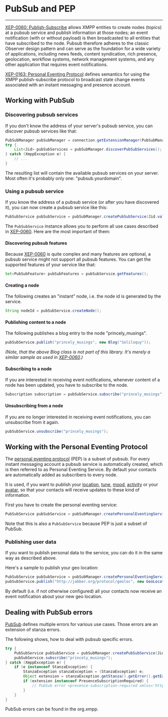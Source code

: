# PubSub and PEP
---

[XEP-0060: Publish-Subscribe][PubSub] allows XMPP entities to create nodes (topics) at a pubsub service and publish information at those nodes; an event notification (with or without payload) is then broadcasted to all entities that have subscribed to the node. Pubsub therefore adheres to the classic Observer design pattern and can serve as the foundation for a wide variety of applications, including news feeds, content syndication, rich presence, geolocation, workflow systems, network management systems, and any other application that requires event notifications.

[XEP-0163: Personal Eventing Protocol][PEP] defines semantics for using the XMPP publish-subscribe protocol to broadcast state change events associated with an instant messaging and presence account.

## Working with PubSub

### Discovering pubsub services

If you don't know the address of your server\'s pubsub service, you can discover pubsub services like that:

```java
PubSubManager pubSubManager = connection.getExtensionManager(PubSubManager.class);
try {
    List<Jid> pubSubServices = pubSubManager.discoverPubSubServices();
} catch (XmppException e) {
    // ...
}
```

The resulting list will contain the available pubsub services on your server. Most often it's probably only one: \"pubsub.yourdomain\".

### Using a pubsub service

If you know the address of a pubsub service (or after you have discovered it), you can now create a pubsub service like this:

```java
PubSubService pubSubService = pubSubManager.createPubSubService(Jid.valueOf("pubsub.yourdomain"));
```

The ```PubSubService``` instance allows you to perform all use cases described in [XEP-0060][PubSub]. Here are the most important of them:

#### Discovering pubsub features

Because [XEP-0060][PubSub] is quite complex and many features are optional, a pubsub service might not support all pubsub features. You can get the supported features of your service like that:

```java
Set<PubSubFeature> pubSubFeatures = pubSubService.getFeatures();
```

#### Creating a node

The following creates an \"instant\" node, i.e. the node id is generated by the service.

```java
String nodeId = pubSubService.createNode();
```


#### Publishing content to a node

The following publishes a blog entry to the node \"princely_musings\".

```java
pubSubService.publish("princely_musings", new Blog("Soliloquy"));
```

*(Note, that the above Blog class is not part of this library. It\'s merely a similar sample as used in [XEP-0060][PubSub].)*

#### Subscribing to a node

If you are interested in receiving event notifications, whenever content of a node has been updated, you have to subscribe to the node.

```java
Subscription subscription = pubSubService.subscribe("princely_musings");
```

#### Unsubscribing from a node

If you are no longer interested in receiving event notifications, you can unsubscribe from it again.

```java
pubSubService.unsubscribe("princely_musings");
```

## Working with the Personal Eventing Protocol

The [personal eventing protocol][PEP] (PEP) is a subset of pubsub. For every instant messaging account a pubsub service is automatically created, which is then referred to as Personal Eventing Service. By default your contacts are automatically added as subscribers to every node.

It is used, if you want to publish your [location][GeoLocation], [tune][Tune], [mood][Mood], [activity][Activity] or your [avatar][Avatar], so that your contacts will receive updates to these kind of information.

First you have to create the personal eventing service:

```java
PubSubService pubSubService = pubSubManager.createPersonalEventingService();
```

Note that this is also a ```PubSubService``` because PEP is just a subset of PubSub.

### Publishing user data

If you want to publish personal data to the service, you can do it in the same way as described above.

Here's a sample to publish your geo location:

```java
PubSubService pubSubService = pubSubManager.createPersonalEventingService();
pubSubService.publish("http://jabber.org/protocol/geoloc", new GeoLocation(45.44, 12.33));
```

By default (i.e. if not otherwise configured) all your contacts now receive an event notification about your new geo location.


## Dealing with PubSub errors

[PubSub][PubSub] defines multiple errors for various use cases. Those errors are an extension of stanza errors.

The following shows, how to deal with pubsub specific errors.

```java
try {
    PubSubService pubSubService = pubSubManager.createPubSubService(Jid.valueOf("pubsub.yourdomain"));
    pubSubService.subscribe("princely_musings");
} catch (XmppException e) {
    if (e instanceof StanzaException) {
        StanzaException stanzaException = (StanzaException) e;
        Object extension = stanzaException.getStanza().getError().getExtension();
        if (extension instanceof PresenceSubscriptionRequired) {
            // PubSub error <presence-subscription-required xmlns='http://jabber.org/protocol/pubsub#errors'/> occurred.
        }
    }
}
```

PubSub errors can be found in the org.xmpp.

[GeoLocation]: http://xmpp.org/extensions/xep-0080.html "XEP-0080: User Location"
[Mood]: http://xmpp.org/extensions/xep-0107.html "XEP-0107: User Mood"
[Activity]: http://xmpp.org/extensions/xep-0108.html "XEP-0108: User Activity"
[Avatar]: http://xmpp.org/extensions/xep-0084.html "XEP-0084: User Avatar"
[Tune]: http://xmpp.org/extensions/xep-0118.html "XEP-0118: User Tune"
[PubSub]: http://xmpp.org/extensions/xep-0060.html "XEP-0060: Publish-Subscribe"
[PEP]: http://xmpp.org/extensions/xep-0163.html "XEP-0163: Personal Eventing Protocol"